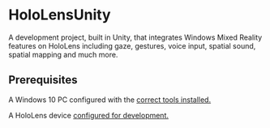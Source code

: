 # HoloLensUnity
A development project, built in Unity, that integrates Windows Mixed Reality features on HoloLens including gaze, gestures, voice input, spatial sound, spatial mapping and much more.

## Prerequisites

A Windows 10 PC configured with the [correct tools installed.](https://docs.microsoft.com/en-us/windows/mixed-reality/install-the-tools "Microsofo Mixed Reality Tools")

A HoloLens device [configured for development.](https://docs.microsoft.com/en-us/windows/mixed-reality/using-visual-studio#enabling-developer-mode)